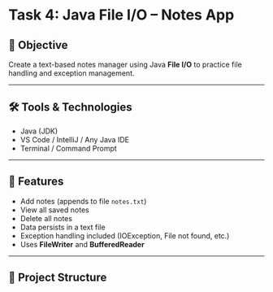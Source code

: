# Task 4: Java File I/O – Notes App

## 📌 Objective
Create a text-based notes manager using Java **File I/O** to practice file handling and exception management.

---

## 🛠 Tools & Technologies
- Java (JDK)
- VS Code / IntelliJ / Any Java IDE
- Terminal / Command Prompt

---

## 🚀 Features
- Add notes (appends to file `notes.txt`)
- View all saved notes
- Delete all notes
- Data persists in a text file
- Exception handling included (IOException, File not found, etc.)
- Uses **FileWriter** and **BufferedReader**

---

## 📂 Project Structure
